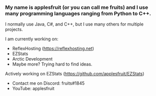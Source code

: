 ### My name is applesfruit (or you can call me fruits) and I use many programming languages ranging from Python to C++.

I normally use Java, C#, and C++, but I use many others for multiple projects.

I am currently working on:
 - ReflexHosting (https://reflexhosting.net)
 - EZStats
 - Arctic Development
 - Maybe more? Trying hard to find ideas.

Actively working on EZStats (https://github.com/applesfruit/EZStats)

- Contact me on Discord: fruits#1845
- YouTube: applesfruit
